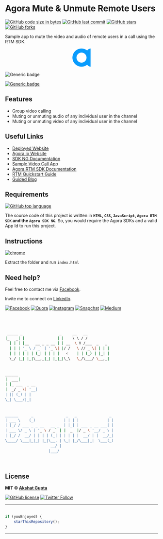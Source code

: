 # Agora Mute & Unmute Remote Users

[![GitHub code size in bytes](https://img.shields.io/github/languages/code-size/akshatvg/Agora-Remote-Mute-Unmute?logo=github&style=social)](https://github.com/akshatvg/) [![GitHub last commit](https://img.shields.io/github/last-commit/akshatvg/Agora-Remote-Mute-Unmute?style=social&logo=git)](https://github.com/akshatvg/) [![GitHub stars](https://img.shields.io/github/stars/akshatvg/Agora-Remote-Mute-Unmute?style=social)](https://github.com/akshatvg/Agora-Remote-Mute-Unmute/stargazers) [![GitHub forks](https://img.shields.io/github/forks/akshatvg/Agora-Remote-Mute-Unmute?style=social&logo=git)](https://github.com/akshatvg/Agora-Remote-Mute-Unmute/network)

Sample app to mute the video and audio of remote users in a call using the RTM SDK.

<p align="center">
<a href="https://mutecontrols.akshatvg.com">
<img src="./favicon.png" width="60px" alt="Agora.io"/>
</a>
</p>

![Generic badge](https://img.shields.io/badge/Mute-Unmute-orange) 

[![Generic badge](https://img.shields.io/badge/view-demo-purple)](https://mutecontrols.akshatvg.com)

## Features

- Group video calling
- Muting or unmuting audio of any individual user in the channel
- Muting or unmuting video of any individual user in the channel

## Useful Links

- [Deployed Website](https://mutecontrols.akshatvg.com)
- [Agora.io Website](https://www.agora.io/)
- [SDK NG Documentation](https://agoraio-community.github.io/AgoraWebSDK-NG/api/en/index.html)
- [Sample Video Call App](https://github.com/AgoraIO-Community/AgoraWebSDK-NG/tree/master/Demo/basicVideoCall)
- [Agora RTM SDK Documentation](https://docs.agora.io/en/Real-time-Messaging/API%20Reference/RTM_web/v1.0.0/index.html)
- [RTM Quickstart Guide](https://docs.agora.io/en/Real-time-Messaging/messaging_web?platform=Web)
- [Guided Blog](https://medium.com/@akshatvg/muting-and-unmuting-a-remote-user-in-a-video-call-web-app-111d0fea386a)

## Requirements

[![GitHub top language](https://img.shields.io/github/languages/top/akshatvg/Agora-Remote-Mute-Unmute?logo=javascript&style=social)](https://github.com/akshatvg/)

The source code of this project is written in **`HTML`, `CSS`, `JavaScript`, `Agora RTM SDK` and the `Agora SDK NG`**. So, you would require the Agora SDKs and a valid App Id to run this project.

## Instructions

[![chrome](https://img.shields.io/badge/Open-index.html-lightgrey.svg?logo=google-chrome&style=popout&logoColor=red)](https://mutecontrols.akshatvg.com)

Extract the folder and run `index.html`


## Need help?


Feel free to contact me via [Facebook](https://www.facebook.com/akshatvg).

Invite me to connect on [LinkedIn](https://www.linkedin.com/in/akshatvg/).

[![Facebook](https://img.shields.io/badge/Facebook-add-blue.svg?logo=facebook&logoColor=white)](https://www.facebook.com/akshatvg) [![Quora](https://img.shields.io/badge/Quora-ask-red.svg?logo=quora)](https://www.quora.com/profile/Akshat-Gupta-279) [![Instagram](https://img.shields.io/badge/Instagram-follow-purple.svg?logo=instagram&logoColor=white)](https://www.instagram.com/akshatvg/) [![Snapchat](https://img.shields.io/badge/Snapchat-add-yellow.svg?logo=snapchat&logoColor=white)](https://www.snapchat.com/add/akshatvg) [![Medium](https://img.shields.io/badge/Medium-follow-black.svg?logo=medium&logoColor=white)](https://medium.com/@akshatvg)


```bash



 _____ _                 _     __   __            
|_   _| |               | |    \ \ / /            
  | | | |__   __ _ _ __ | | __  \ V /___  _   _   
  | | | '_ \ / _` | '_ \| |/ /   \ // _ \| | | |  
  | | | | | | (_| | | | |   <    | | (_) | |_| |  
  \_/ |_| |_|\__,_|_| |_|_|\_\   \_/\___/ \__,_|  
                                                  
                                                  
______                                            
|  ___|                                           
| |_ ___  _ __                                    
|  _/ _ \| '__|                                   
| || (_) | |                                      
\_| \___/|_|                                      
                                                  
                                                  
______      _               _   _               _ 
| ___ \    (_)             | | | |             | |
| |_/ / ___ _ _ __   __ _  | |_| | ___ _ __ ___| |
| ___ \/ _ \ | '_ \ / _` | |  _  |/ _ \ '__/ _ \ |
| |_/ /  __/ | | | | (_| | | | | |  __/ | |  __/_|
\____/ \___|_|_| |_|\__, | \_| |_/\___|_|  \___(_)
                     __/ |                        
                    |___/                         

 


```

## License

**MIT &copy; [Akshat Gupta](https://github.com/akshatvg/Agora-Remote-Mute-Unmute/blob/master/LICENSE)**

[![GitHub license](https://img.shields.io/github/license/akshatvg/Agora-Remote-Mute-Unmute?style=social&logo=github)](https://github.com/akshatvg/Agora-Remote-Mute-Unmute/blob/master/LICENSE) [![Twitter Follow](https://img.shields.io/twitter/follow/akshatvg?style=social)](https://twitter.com/akshatvg)

---------

```javascript

if (youEnjoyed) {
    starThisRepository();
}

```

-----------

